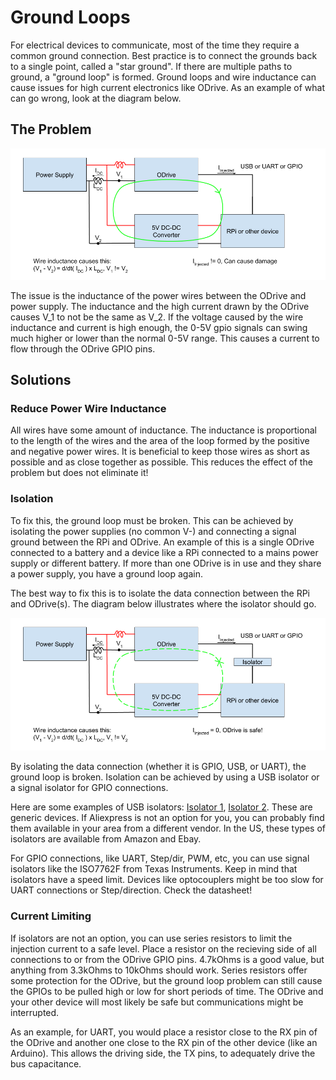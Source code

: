 # Ground Loops

For electrical devices to communicate, most of the time they require a common ground connection. Best practice is to connect the grounds back to a single point, called a "star ground". If there are multiple paths to ground, a "ground loop" is formed. Ground loops and wire inductance can cause issues for high current electronics like ODrive. As an example of what can go wrong, look at the diagram below.

## The Problem

![Ground Loop with inductance](ground_loop_bad.png)

The issue is the inductance of the power wires between the ODrive and power supply. The inductance and the high current drawn by the ODrive causes V_1 to not be the same as V_2. If the voltage caused by the wire inductance and current is high enough, the 0-5V gpio signals can swing much higher or lower than the normal 0-5V range. This causes a current to flow through the ODrive GPIO pins. 

## Solutions

### Reduce Power Wire Inductance

All wires have some amount of inductance. The inductance is proportional to the length of the wires and the area of the loop formed by the positive and negative power wires. It is beneficial to keep those wires as short as possible and as close together as possible. This reduces the effect of the problem but does not eliminate it!

### Isolation

To fix this, the ground loop must be broken. This can be achieved by isolating the power supplies (no common V-) and connecting a signal ground between the RPi and ODrive. An example of this is a single ODrive connected to a battery and a device like a RPi connected to a mains power supply or different battery. If more than one ODrive is in use and they share a power supply, you have a ground loop again.

The best way to fix this is to isolate the data connection between the RPi and ODrive(s). The diagram below illustrates where the isolator should go.

![Ground Loop fixed by isolator](ground_loop_fix.png)

By isolating the data connection (whether it is GPIO, USB, or UART), the ground loop is broken. Isolation can be achieved by using a USB isolator or a signal isolator for GPIO connections.

Here are some examples of USB isolators: [Isolator 1](https://www.aliexpress.com/item/33016336073.html?spm=a2g0s.9042311.0.0.57ec4c4dDADzZo), [Isolator 2](https://www.aliexpress.com/item/4000060726013.html?spm=a2g0s.9042311.0.0.57ec4c4dDADzZo). These are generic devices. If Aliexpress is not an option for you, you can probably find them available in your area from a different vendor. In the US, these types of isolators are available from Amazon and Ebay.

For GPIO connections, like UART, Step/dir, PWM, etc, you can use signal isolators like the ISO7762F from Texas Instruments. Keep in mind that isolators have a speed limit. Devices like optocouplers might be too slow for UART connections or Step/direction. Check the datasheet!

### Current Limiting

If isolators are not an option, you can use series resistors to limit the injection current to a safe level. Place a resistor on the recieving side of all connections to or from the ODrive GPIO pins. 4.7kOhms is a good value, but anything from 3.3kOhms to 10kOhms should work. Series resistors offer some protection for the ODrive, but the ground loop problem can still cause the GPIOs to be pulled high or low for short periods of time. The ODrive and your other device will most likely be safe but communications might be interrupted.

As an example, for UART, you would place a resistor close to the RX pin of the ODrive and another one close to the RX pin of the other device (like an Arduino). This allows the driving side, the TX pins, to adequately drive the bus capacitance.
